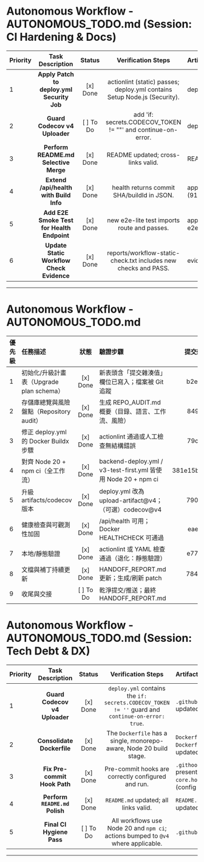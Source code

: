# Autonomous Workflow - AUTONOMOUS_TODO.md (Session: CI Hardening & Docs)

| Priority | Task Description | Status | Verification Steps | Artifacts & Notes |
|:---|:---:|:---:|:---:|:---|
| 1 | **Apply Patch to deploy.yml Security Job** | [x] Done | actionlint (static) passes; deploy.yml contains Setup Node.js (Security). | deploy.yml updated (6fd3dcd). |
| 2 | **Guard Codecov v4 Uploader** | [ ] To Do | add 'if: secrets.CODECOV_TOKEN != ""' and continue-on-error. | deploy.yml pending small guard. |
| 3 | **Perform README.md Selective Merge** | [x] Done | README updated; cross-links valid. | README.md updated. |
| 4 | **Extend /api/health with Build Info** | [x] Done | health returns commit SHA/buildId in JSON. | apps/frontend/src/app/api/health/route.ts (913c7cd). |
| 5 | **Add E2E Smoke Test for Health Endpoint** | [x] Done | new e2e-lite test imports route and passes. | apps/frontend/src/__tests__/e2e/health-e2e.test.ts (913c7cd). |
| 6 | **Update Static Workflow Check Evidence** | [x] Done | reports/workflow-static-check.txt includes new checks and PASS. | evidence refreshed (071f7de). |

---
# Autonomous Workflow - AUTONOMOUS_TODO.md

| 優先級 | 任務描述 | 狀態 | 驗證步驟 | 提交雜湊值 | 產出與筆記 |
|:---|:---|:---:|:---|:---:|:---|
| 1 | 初始化/升級計畫表（Upgrade plan schema） | [x] Done | 新表頭含「提交雜湊值」欄位已寫入；檔案被 Git 追蹤 | b2ee322 | 建立 8 小時循環的唯一真相來源 |
| 2 | 存儲庫總覽與風險盤點（Repository audit） | [x] Done | 生成 REPO_AUDIT.md 概要（目錄、語言、工作流、風險） | 8494cf2 | 列出語言/服務/工作流，識別高風險項 |
| 3 | 修正 deploy.yml 的 Docker Buildx 步驟 | [x] Done | actionlint 通過或人工檢查無結構錯誤 | 79c5f13 | 加上 docker/setup-buildx-action；移除錯位的 uses |
| 4 | 對齊 Node 20 + npm ci（全工作流） | [x] Done | backend-deploy.yml / v3-test-first.yml 皆使用 Node 20 + npm ci | 381e15b,9e0d5d5 | 升級 actions 到 v4（必要時） |
| 5 | 升級 artifacts/codecov 版本 | [x] Done | deploy.yml 改為 upload-artifact@v4；（可選）codecov@v4 | 7905cd1 | 版本與 pinning 一致性 |
| 6 | 健康檢查與可觀測性加固 | [x] Done | /api/health 可用；Docker HEALTHCHECK 可通過 | eaef8e6 | 新增最小 /api/health 路由 |
| 7 | 本地/靜態驗證 | [x] Done | actionlint 或 YAML 檢查通過（退化：靜態驗證） | e77be4e | reports/workflow-static-check.txt 產生且 PASS |
| 8 | 文檔與補丁持續更新 | [x] Done | HANDOFF_REPORT.md 更新；生成/刷新 patch | 78415d8 | autonomous_session.patch 可攜回滾 |
| 9 | 收尾與交接 | [ ] To Do | 乾淨提交/推送；最終 HANDOFF_REPORT.md | - | 完整交接與下一步建議 |
# Autonomous Workflow - AUTONOMOUS_TODO.md (Session: Tech Debt & DX)

| Priority | Task Description | Status | Verification Steps | Artifacts & Notes |
|:---|:---:|:---:|:---:|:---|
| 1 | **Guard Codecov v4 Uploader** | [x] Done | `deploy.yml` contains the `if: secrets.CODECOV_TOKEN != ''` guard and `continue-on-error: true`. | `.github/workflows/deploy.yml` updated. (33d6659) |
| 2 | **Consolidate Dockerfile** | [x] Done | The `Dockerfile` has a single, monorepo-aware, Node 20 build stage. | `Dockerfile` (and `Dockerfile.production`) updated. (07a9389) |
| 3 | **Fix Pre-commit Hook Path** | [x] Done | Pre-commit hooks are correctly configured and run. | `.githooks/pre-commit` present; `git config core.hooksPath .githooks`. (config active) |
| 4 | **Perform `README.md` Polish** | [x] Done | `README.md` updated; all links valid. | `README.md` and `docs/README.md` updated. (a9234ff) |
| 5 | **Final CI Hygiene Pass** | [ ] To Do | All workflows use Node 20 and `npm ci`; actions bumped to `@v4` where applicable. | `.github/workflows/*` updated. |

---
